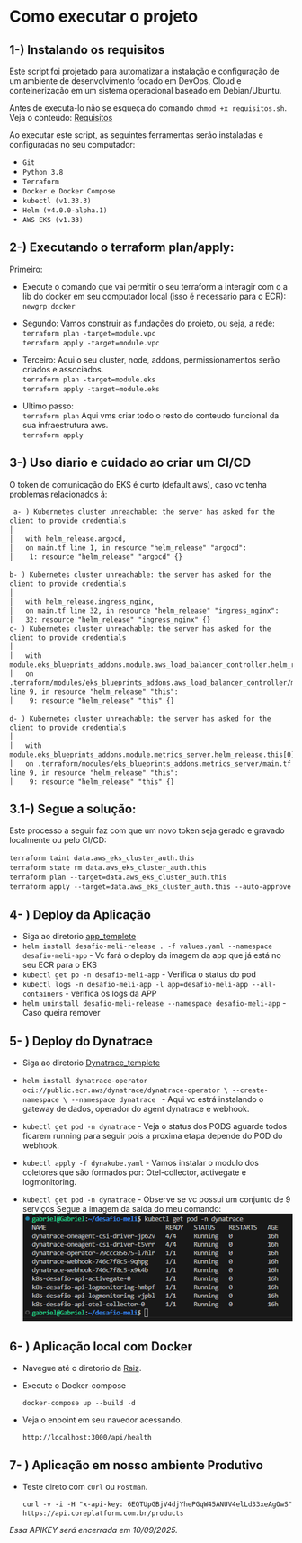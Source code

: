 # Como executar o projeto



## 1-) Instalando os requisitos

Este script foi projetado para automatizar a instalação e configuração de um ambiente de desenvolvimento focado em DevOps, Cloud e conteinerização em um sistema operacional baseado em Debian/Ubuntu.

Antes de executa-lo não se esqueça do comando `chmod +x requisitos.sh`. Veja o conteúdo: [Requisitos](requisitos/requisitos.sh)

Ao executar este script, as seguintes ferramentas serão instaladas e configuradas no seu computador:
- ``Git`` 
- ``Python 3.8``
- ``Terraform``
- ``Docker e Docker Compose``
- ``kubectl (v1.33.3)``
- ``Helm (v4.0.0-alpha.1)``
- ``AWS EKS (v1.33)``




## 2-) Executando o terraform plan/apply:

Primeiro:
- Execute o comando que vai permitir o seu terraform a interagir com o a lib do docker em seu computador local (isso é necessario para o ECR): \
`newgrp docker`

- Segundo: Vamos construir as fundações do projeto, ou seja, a rede: \
``terraform plan -target=module.vpc`` \
``terraform apply -target=module.vpc`` 

- Terceiro: Aqui o seu cluster, node, addons, permissionamentos serão criados e associados. \
``terraform plan -target=module.eks`` \
``terraform apply -target=module.eks`` 

- Ultimo passo: \
``terraform plan`` Aqui vms criar todo o resto do conteudo funcional da sua infraestrutura aws.\
``terraform apply``


## 3-) Uso diario e cuidado ao criar um CI/CD
O token de comunicação do EKS é curto (default aws), caso vc tenha problemas relacionados á:
```text
 a- ) Kubernetes cluster unreachable: the server has asked for the client to provide credentials
│ 
│   with helm_release.argocd,
│   on main.tf line 1, in resource "helm_release" "argocd":
│    1: resource "helm_release" "argocd" {}

b- ) Kubernetes cluster unreachable: the server has asked for the client to provide credentials
│ 
│   with helm_release.ingress_nginx,
│   on main.tf line 32, in resource "helm_release" "ingress_nginx":
│   32: resource "helm_release" "ingress_nginx" {}
c- ) Kubernetes cluster unreachable: the server has asked for the client to provide credentials
│ 
│   with module.eks_blueprints_addons.module.aws_load_balancer_controller.helm_release.this[0],
│   on .terraform/modules/eks_blueprints_addons.aws_load_balancer_controller/main.tf line 9, in resource "helm_release" "this":
│    9: resource "helm_release" "this" {}

d- ) Kubernetes cluster unreachable: the server has asked for the client to provide credentials
│ 
│   with module.eks_blueprints_addons.module.metrics_server.helm_release.this[0],
│   on .terraform/modules/eks_blueprints_addons.metrics_server/main.tf line 9, in resource "helm_release" "this":
│    9: resource "helm_release" "this" {}
``` 
## 3.1-) Segue a solução:

 Este processo a seguir faz com que um novo token seja gerado e gravado localmente ou pelo CI/CD:

``terraform taint data.aws_eks_cluster_auth.this`` \
``terraform state rm data.aws_eks_cluster_auth.this`` \
``terraform plan --target=data.aws_eks_cluster_auth.this`` \
``terraform apply --target=data.aws_eks_cluster_auth.this --auto-approve`` 

## 4- ) Deploy da Aplicação
- Siga ao diretorio [app_templete](/helm-charts/app_template/)
- ``helm install desafio-meli-release . -f values.yaml --namespace desafio-meli-app`` - Vc fará o deploy da imagem da app que já está no seu ECR para o EKS
- ``kubectl get po -n desafio-meli-app`` - Verifica o status do pod
- ``kubectl logs -n desafio-meli-app -l app=desafio-meli-app --all-containers`` - verifica os logs da APP
- ``helm uninstall desafio-meli-release --namespace desafio-meli-app`` - Caso queira remover

## 5- ) Deploy do Dynatrace
- Siga ao diretorio [Dynatrace_templete](/helm-charts/dynatrace_template/)
- ``helm install dynatrace-operator oci://public.ecr.aws/dynatrace/dynatrace-operator \
--create-namespace \
--namespace dynatrace
``  - Aqui vc estrá instalando o gateway de dados, operador do agent dynatrace e webhook.

-  ``kubectl get pod -n dynatrace`` - Veja o status dos PODS aguarde todos ficarem running para seguir pois a proxima etapa depende do POD do webhook.

- ``kubectl apply -f dynakube.yaml`` - Vamos instalar o modulo dos coletores que são formados por: Otel-collector, activegate e logmonitoring.

- ``kubectl get pod -n dynatrace`` - Observe se vc possui um conjunto de 9 serviços Segue a imagem da saida do meu comando: ![NS_DYNATRACE](images/namespace_dynatrce.png)

## 6- ) Aplicação local com Docker

- Navegue até o diretorio da [Raiz](/).

- Execute o Docker-compose
    ```
    docker-compose up --build -d
    ```
- Veja o enpoint em seu navedor acessando.
    ```
    http://localhost:3000/api/health
    ```


## 7- ) Aplicação em nosso ambiente Produtivo

- Teste direto com ```cUrl``` ou ```Postman```.
    ```
    curl -v -i -H "x-api-key: 6EQTUpGBjV4djYhePGqW45ANUV4elLd33xeAgOwS" https://api.coreplatform.com.br/products 
    ``` 
*Essa APIKEY será encerrada em 10/09/2025.*

